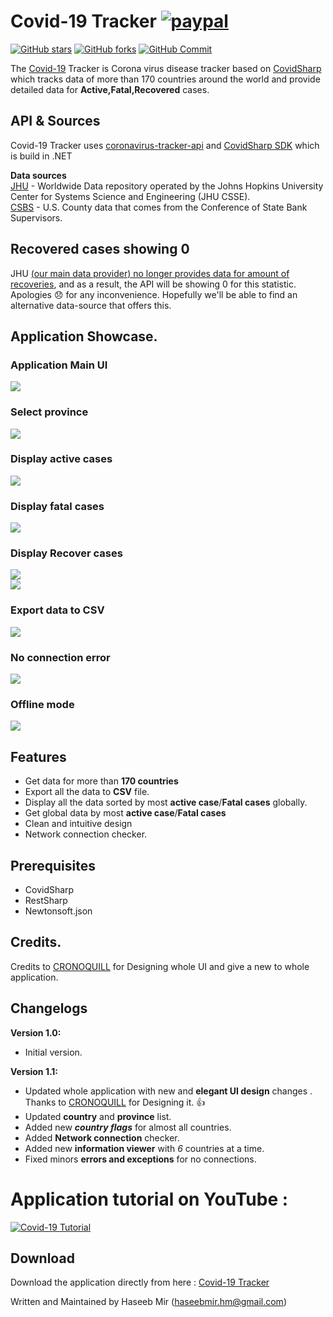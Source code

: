 # Covid-19 Tracker [![paypal](https://www.paypalobjects.com/en_US/i/btn/btn_donateCC_LG.gif)](https://www.paypal.me/AzimD)
[![GitHub stars](https://img.shields.io/github/stars/haseeb-heaven/Covid-19-Tracker)](https://github.com/Abdirahiim/covidtrackerapiwrapper/stargazers)
[![GitHub forks](https://img.shields.io/github/forks/haseeb-heaven/Covid-19-Tracker)](https://github.com/Abdirahiim/covidtrackerapiwrapper/network/members)
[![GitHub Commit](https://img.shields.io/badge/Commits-5-blue)](https://github.com/haseeb-heaven/Covid-19-Tracker/network/members)</br>
          

The [Covid-19](https://en.wikipedia.org/wiki/Coronavirus_disease_2019) Tracker is Corona virus disease tracker based on [CovidSharp](https://github.com/Abdirahiim/covidtrackerapiwrapper)
which tracks data of more than 170 countries around the world and provide detailed data for **Active,Fatal,Recovered** cases. 

## API & Sources
Covid-19 Tracker uses [coronavirus-tracker-api](https://github.com/ExpDev07/coronavirus-tracker-api) and [CovidSharp SDK](https://github.com/Abdirahiim/covidtrackerapiwrapper) which is build in .NET </br>

**Data sources** </br>
[JHU](https://systems.jhu.edu/research/public-health/ncov/)  - Worldwide Data repository operated by the Johns Hopkins University Center for Systems Science and Engineering (JHU CSSE).</br>
[CSBS](https://www.csbs.org/information-covid-19-coronavirus) - U.S. County data that comes from the Conference of State Bank Supervisors.</br>

## Recovered cases showing 0
JHU [(our main data provider) no longer provides data for amount of recoveries](https://github.com/CSSEGISandData/COVID-19/issues/1250), and as a result, the API will be showing 0 for this statistic. Apologies :disappointed: for any inconvenience. Hopefully we'll be able to find an alternative data-source that offers this.

## Application Showcase.
### Application Main UI</br>
![](https://github.com/haseeb-heaven/Covid-19-Tracker/blob/master/resources/covid_app.png?source=raw?source=raw) </br>

### Select province</br>
![](https://github.com/haseeb-heaven/Covid-19-Tracker/blob/master/resources/covid_app_province.png?source=raw) </br>

### Display active cases</br>
![](https://github.com/haseeb-heaven/Covid-19-Tracker/blob/master/resources/covid_app_disp_active.png?source=raw) </br>

### Display fatal cases</br>
![](https://github.com/haseeb-heaven/Covid-19-Tracker/blob/master/resources/covid_app_disp_fatal.png?source=raw) </br>

### Display Recover cases</br>
![](https://github.com/haseeb-heaven/Covid-19-Tracker/blob/master/resources/covid_app_disp_recover.png?source=raw) </br>
![](https://github.com/haseeb-heaven/Covid-19-Tracker/blob/master/resources/covid_app_recovered_error.png?source=raw) </br>

### Export data to CSV</br>
![](https://github.com/haseeb-heaven/Covid-19-Tracker/blob/master/resources/covid_app_csv.png?source=raw) </br>

### No connection error</br>
![](https://github.com/haseeb-heaven/Covid-19-Tracker/blob/master/resources/covid_app_no_connection.png?source=raw) </br>

### Offline mode</br>
![](https://github.com/haseeb-heaven/Covid-19-Tracker/blob/master/resources/covid_app_offline.png?source=raw) </br>

## Features
* Get data for more than **170 countries** </br>
* Export all the data to **CSV** file.  </br>
* Display all the data sorted by most **active case**/**Fatal cases** globally.  </br>
* Get global data by most **active case**/**Fatal cases** </br>
* Clean and intuitive design </br>
* Network connection checker.</br>

## Prerequisites
* CovidSharp
* RestSharp
* Newtonsoft.json

## Credits.
Credits to [CRONOQUILL](https://github.com/CRONOQUILL) for Designing whole UI and give a new to whole application. 

## Changelogs
**Version 1.0:**</br>
* Initial version.</br>

**Version 1.1:**</br>
* Updated whole application with new and **elegant UI design** changes . Thanks to [CRONOQUILL](https://github.com/CRONOQUILL) for Designing it. :thumbsup:</br>
* Updated **country** and **province** list.</br>
* Added new **_country flags_** for almost all countries.</br>
* Added **Network connection** checker.</br>
* Added new **information viewer** with _6_ countries at a time.</br>
* Fixed minors **errors and exceptions** for no connections.</br>

# Application tutorial on YouTube :
[![Covid-19 Tutorial](https://img.youtube.com/vi/CFf3JKzsZcw/0.jpg)](https://www.youtube.com/watch?v=CFf3JKzsZcw)

## Download
Download the application directly from here : [Covid-19 Tracker](https://bit.ly/C0v1dAppV1)</br>

Written and Maintained by Haseeb Mir (haseebmir.hm@gmail.com)
